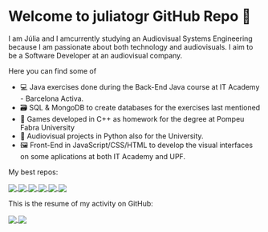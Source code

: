 # Welcome to juliatogr GitHub Repo 👋

I am Júlia and I amcurrently studying an Audiovisual Systems Engineering because I am passionate about both technology and audiovisuals.
I aim to be a Software Developer at an audiovisual company.

Here you can find some of

- 💻 Java exercises done during the Back-End Java course at IT Academy - Barcelona Activa.
- 🗃 SQL & MongoDB to create databases for the exercises last mentioned
- 👾 Games developed in C++ as homework for the degree at Pompeu Fabra University
- 🎹 Audiovisual projects in Python also for the University.
- 🖼 Front-End in JavaScript/CSS/HTML to develop the visual interfaces on some aplications at both IT Academy and UPF.


My best repos:

<a href="https://github.com/anuraghazra/github-readme-stats">
  <img align="center" src= "https://github-readme-stats.vercel.app/api/pin/?username=juliatogr&repo=Alienated" />
  <img align="center" src= "https://github-readme-stats.vercel.app/api/pin/?username=juliatogr&repo=MTL_P52" />
  <img align="center" src= "https://github-readme-stats.vercel.app/api/pin/?username=juliatogr&repo=BE_Java_Sprint5_Task1" />
  <img align="center" src= "https://github-readme-stats.vercel.app/api/pin/?username=juliatogr&repo=OptiDUMP" />
  <img align="center" src= "https://github-readme-stats.vercel.app/api/pin/?username=juliatogr&repo=Lab3_ACG" />
  <img align="center" src= "https://github-readme-stats.vercel.app/api/pin/?username=juliatogr&repo=RT_ACG" />
</a>


This is the resume of my activity on GitHub:

<a href="https://github.com/anuraghazra/github-readme-stats">
  <img align="center" src="https://github-readme-stats.vercel.app/api?username=juliatogr&show_icons=true&theme=gotham" />
  <img align="center" src="https://github-readme-stats.vercel.app/api/top-langs/?username=juliatogr&langs_count=8&layout=compact" />
</a>





